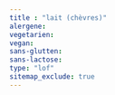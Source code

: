 ```yaml
---
title : "lait (chèvres)"
alergene:
vegetarien:
vegan:
sans-glutten:
sans-lactose:
type: "lof"
sitemap_exclude: true
--- 
```

